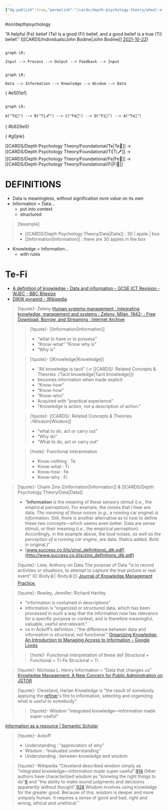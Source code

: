 ```yaml
---
{"dg-publish":true,"permalink":"/cards/depth-psychology-theory/wheel-of-judgement/","noteIcon":"1","created":"2023-04-29T21:32:16.290+02:00","updated":"2023-06-22T21:00:55.776+02:00"}
---
```


#on/depthpsychology 


<div class="transclusion internal-embed is-loaded"><div class="markdown-embed">



“A helpful (Fe) belief (Te) is a good (Fi) belief, and a good belief is a true (Ti) belief.” ([[CARDS/Individuals/John Bodine\|John Bodine]] [2021-10-22](https://csjoseph.life/the-brilliance-of-the-trickster/)) 

</div></div>


```mermaid

graph LR; 

Input --> Process --> Output --> Feedback --> Input

```
```mermaid

graph LR; 

Data --> Information --> Knowledge --> Wisdom --> Data 

```
{ #e501ef}


```mermaid

graph LR; 

A("Te🏹") --> B("Ti🗡️") --> C("Fe💉") --> D("Fi🧭") --> A("Te🏹") 

```
{ #b929e0}



{ #g0jnk}

[[CARDS/Depth Psychology Theory/Foundational/Te\|Te🏹]] → [[CARDS/Depth Psychology Theory/Foundational/Ti\|Ti🗡️]] → [[CARDS/Depth Psychology Theory/Foundational/Fe\|Fe💉]] → [[CARDS/Depth Psychology Theory/Foundational/Fi\|Fi🧭]] 

# DEFINITIONS 

- Data is meaningless, without signification nore value on its own
- Information = Data… 
	- put into context 
	- structured 
> [!example]
>  - [[CARDS/Depth Psychology Theory/Data\|Data]] : 30 | apple | box
>  - [[Information\|Information]] : there are 30 apples in the box
- Knowledge = Information…
	- with rules 




# Te-Fi
- [A definition of knowledge - Data and information - GCSE ICT Revision - WJEC - BBC Bitesize](https://www.bbc.co.uk/bitesize/guides/z4g3pg8/revision/5)
- [DIKW pyramid - Wikipedia](https://en.wikipedia.org/wiki/DIKW_pyramid)

> [!quote]- Zeleny
>  [Human systems management : integrating knowledge, management and systems : Zeleny, Milan, 1942- : Free Download, Borrow, and Streaming : Internet Archive](https://archive.org/details/humansystemsmana0000zele/page/n9/mode/2up)
>  
>> [!quote]- [[Information\|Information]] 
>>	- “what to have or to possess” 
>>	- “Know-what” “Know why is”
>>	- “Why is”
>
>> [!quote]- [[Knowledge\|Knowledge]]
>>	- "All knowledge is tacit” (→ [[CARDS/· Related Concepts & Theories ·/Tacit knowledge\|Tacit knowledge]])
>>	- becomes information when made explicit
>>	- “Know-how” 
>>	- “Know-how” 
>>	- “Know-who”
>>	- Acquired with “practical experience” 
>>	- "Knowledge is action, not a description of action."
>
>> [!quote]- [[CARDS/· Related Concepts & Theories ·/Wisdom\|Wisdom]] 
>> 	- “what to do, act or carry out” 
>> 	- “Why do” 
>> 	- “What to do, act or carry out”
>  
>>[!note]- Functional interpretation 
>>- Know-nothing : Te 
>>- Know-what : Ti 
>>- Know-how : Fe 
>>- Know-why : Fi 

> [!quote]- Chaim Zins [[Information\|Information]] & [[CARDS/Depth Psychology Theory/Data\|Data]]
> - “**Information** is the meaning of these sensory stimuli (_i.e._, the empirical perception). For example, the noises that I hear are data. _The meaning of these noises_ (_e.g._, a running car engine) _is information_. Still, there is another alternative as to how to define these two concepts—which seems even better. Data are sense stimuli, or their meaning (_i.e._, the empirical perception). Accordingly, in the example above, the loud noises, _as well as the perception of a running car engine_, are data. (Italics added. Bold in original.)”
> - [www.success.co.il/is/zins\_definitions\_dik.pdf](http://www.success.co.il/is/zins_definitions_dik.pdf)

> [!quote]- Liew, Anthony on Data
> The purpose of Data "is to record activities or situations, to attempt to capture the true picture or real event" ([[-Body🩸\|-Body🩸]])
> [Journal of Knowledge Management Practice,](http://www.tlainc.com/articl134.htm)

> [!quote]- Rowley, Jennifer; Richard Hartley 
> - "information is contained in descriptions"
> - information is “organized or structured data, which has been processed in such a way that the information now has relevance for a specific purpose or context, and is therefore meaningful, valuable, useful and relevant."
> - vs in Ackoff’s definition : “the difference between data and information is structural, not functional."
> [Organizing Knowledge: An Introduction to Managing Access to Information - Google Livres](https://books.google.fr/books?id=cZlYmQrnTMwC&printsec=frontcover&hl=fr#v=onepage&q&f=false)
>> [!note]- Functional interpretation of these def
>> Structural + Functional = Ti-Fe
>> Structural = Ti 

> [!quote]- Nicholas L. Henry 
Information = “Data that changes us”
[Knowledge Management: A New Concern for Public Administration on JSTOR](https://www.jstor.org/stable/974902?origin=crossref)

> [!quote]- Cleveland, Harlan
Knowledge is "the result of somebody applying the [refiner](https://en.wikipedia.org/wiki/Refiner "Refiner")'s fire to information, selecting and organizing what is useful to somebody"
>> [!quote]- WIsdom 
>> "integrated knowledge—information made super-useful"
> 
[Information as a resource | Semantic Scholar](https://www.semanticscholar.org/paper/Information-as-a-resource-Cleveland/1a1183d945b77b8c791dc9124348792ff0635329)

> [!quote]- Ackoff 
> - Understanding : “appreciation of why” 
> - Wisdom : “evaluated understanding” 
> - Understanding : between knowledge and wisdom 

> [!quote]- Wikipedia 
“Cleveland described wisdom simply as "integrated knowledge—information made super-useful".[9](https://en.wikipedia.org/wiki/DIKW_pyramid#cite_note-Wallace-9)[14](https://en.wikipedia.org/wiki/DIKW_pyramid#cite_note-Cleveland-14) Other authors have characterized wisdom as "knowing the right things to do"[6](https://en.wikipedia.org/wiki/DIKW_pyramid#cite_note-Chisholm-6) and "the ability to make sound judgments and decisions apparently without thought".[9](https://en.wikipedia.org/wiki/DIKW_pyramid#cite_note-Wallace-9)[28](https://en.wikipedia.org/wiki/DIKW_pyramid#cite_note-Gamble-28) Wisdom involves using knowledge for the greater good. Because of this, wisdom is deeper and more uniquely human. It requires a sense of good and bad, right and wrong, ethical and unethical.”
